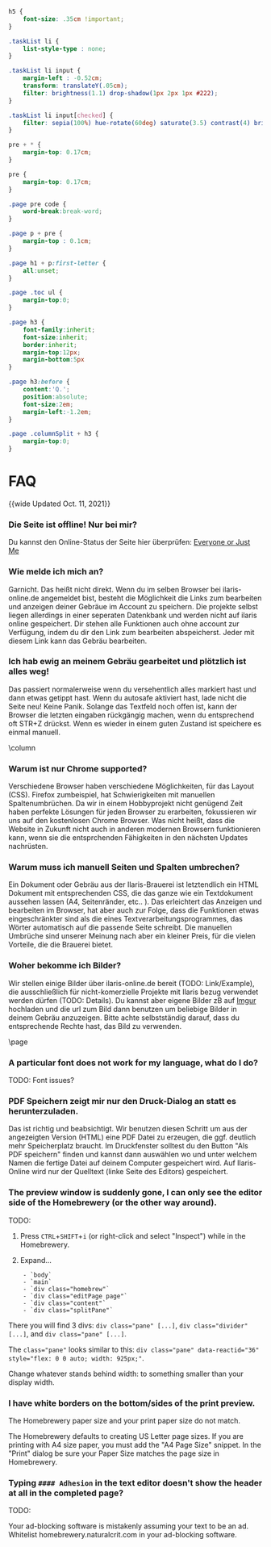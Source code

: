 ```css
h5 {
	font-size: .35cm !important;
}

.taskList li {
	list-style-type : none;
}

.taskList li input {
	margin-left : -0.52cm;
	transform: translateY(.05cm);
	filter: brightness(1.1) drop-shadow(1px 2px 1px #222);
}

.taskList li input[checked] {
	filter: sepia(100%) hue-rotate(60deg) saturate(3.5) contrast(4) brightness(1.1) drop-shadow(1px 2px 1px #222);
}

pre + * {
	margin-top: 0.17cm;
}

pre {
	margin-top: 0.17cm;
}

.page pre code {
	word-break:break-word;
}

.page p + pre {
	margin-top : 0.1cm;
}

.page h1 + p:first-letter {
	all:unset;
}

.page .toc ul {
	margin-top:0;
}

.page h3 {
	font-family:inherit;
	font-size:inherit;
	border:inherit;
	margin-top:12px;
	margin-bottom:5px
}

.page h3:before {
	content:'Q.';
	position:absolute;
	font-size:2em;
	margin-left:-1.2em;	
}

.page .columnSplit + h3 {
	margin-top:0;
}
```

# FAQ
{{wide Updated Oct. 11, 2021}}


### Die Seite ist offline! Nur bei mir?

Du kannst den Online-Status der Seite hier überprüfen: [Everyone or Just Me](https://downforeveryoneorjustme.com/brauerei.ilaris-online.de)

### Wie melde ich mich an?

Garnicht. Das heißt nicht direkt. Wenn du im selben Browser bei ilaris-online.de angemeldet bist, besteht die Möglichkeit die Links zum bearbeiten und anzeigen deiner Gebräue im Account zu speichern. Die projekte selbst liegen allerdings in einer seperaten Datenkbank und werden nicht auf ilaris online gespeichert. Dir stehen alle Funktionen auch ohne account zur Verfügung, indem du dir den Link zum bearbeiten abspeicherst. Jeder mit diesem Link kann das Gebräu bearbeiten.

### Ich hab ewig an meinem Gebräu gearbeitet und plötzlich ist alles weg!

Das passiert normalerweise wenn du versehentlich alles markiert hast und dann etwas getippt hast. Wenn du autosafe aktiviert hast, lade nicht die Seite neu! Keine Panik. Solange das Textfeld noch offen ist, kann der Browser die letzten eingaben rückgängig machen, wenn du entsprechend oft STR+Z drückst. Wenn es wieder in einem guten Zustand ist speichere es einmal manuell.

\column

### Warum ist nur Chrome supported?

Verschiedene Browser haben verschiedene Möglichkeiten, für das Layout (CSS). Firefox zumbeispiel, hat Schwierigkeiten mit manuellen Spaltenumbrüchen. Da wir in einem Hobbyprojekt nicht genügend Zeit haben perfekte Lösungen für jeden Browser zu erarbeiten, fokussieren wir uns auf den kostenlosen Chrome Browser. Was nicht heißt, dass die Website in Zukunft nicht auch in anderen modernen Browsern funktionieren kann, wenn sie die entsprchenden Fähigkeiten in den nächsten Updates nachrüsten.

### Warum muss ich manuell Seiten und Spalten umbrechen?

Ein Dokument oder Gebräu aus der Ilaris-Brauerei ist letztendlich ein HTML Dokument mit entsprechenden CSS, die das ganze wie ein Textdokument aussehen lassen (A4, Seitenränder, etc.. ). Das erleichtert das Anzeigen und bearbeiten im Browser, hat aber auch zur Folge, dass die Funktionen etwas eingeschränkter sind als die eines Textverarbeitungsprogrammes, das Wörter automatisch auf die passende Seite schreibt. Die manuellen Umbrüche sind unserer Meinung nach aber ein kleiner Preis, für die vielen Vorteile, die die Brauerei bietet.

### Woher bekomme ich Bilder?

Wir stellen einige Bilder über ilaris-online.de bereit (TODO: Link/Example), die ausschließlich für nicht-komerzielle Projekte mit Ilaris bezug verwendet werden dürfen (TODO: Details). Du kannst aber eigene Bilder zB auf [Imgur](https://www.imgur.com) hochladen und die url zum Bild dann benutzen um beliebige Bilder in deinem Gebräu anzuzeigen. Bitte achte selbstständig darauf, dass du entsprechende Rechte hast, das Bild zu verwenden.

\page

### A particular font does not work for my language, what do I do?
TODO: Font issues?

### PDF Speichern zeigt mir nur den Druck-Dialog an statt es herunterzuladen.

Das ist richtig und beabsichtigt. Wir benutzen diesen Schritt um aus der angezeigten Version (HTML) eine PDF Datei zu erzeugen, die ggf. deutlich mehr Speicherplatz braucht. Im Druckfenster solltest du den Button "Als PDF speichern" finden und kannst dann auswählen wo und unter welchem Namen die fertige Datei auf deinem Computer gespeichert wird. Auf Ilaris-Online wird nur der Quelltext (linke Seite des Editors) gespeichert.

### The preview window is suddenly gone, I can only see the editor side of the Homebrewery (or the other way around).

TODO: 

1. Press `CTRL`+`SHIFT`+`i` (or right-click and select "Inspect") while in the Homebrewery.

2. Expand...
```
	- `body` 
	- `main`
	- `div class="homebrew"`
	- `div class="editPage page"`
	- `div class="content"`
	- `div class="splitPane"`
```

There you will find 3 divs: `div class="pane" [...]`, `div class="divider" [...]`, and `div class="pane" [...]`.

The `class="pane"` looks similar to this: `div class="pane" data-reactid="36" style="flex: 0 0 auto; width: 925px;"`.

Change whatever stands behind width: to something smaller than your display width. 

### I have white borders on the bottom/sides of the print preview.

The Homebrewery paper size and your print paper size do not match.

The Homebrewery defaults to creating US Letter page sizes.  If you are printing with A4 size paper, you must add the "A4 Page Size" snippet.  In the "Print" dialog be sure your Paper Size matches the page size in Homebrewery.


### Typing `#### Adhesion` in the text editor doesn't show the header at all in the completed page?

TODO: 

Your ad-blocking software is mistakenly assuming your text to be an ad. Whitelist homebrewery.naturalcrit.com in your ad-blocking software.